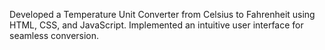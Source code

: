Developed a Temperature Unit Converter from Celsius to Fahrenheit using HTML, CSS, and JavaScript. Implemented an intuitive user interface for seamless conversion.
